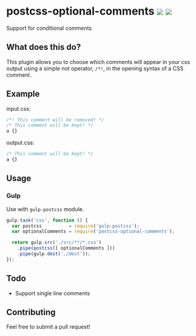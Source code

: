 # postcss-optional-comments ![](https://img.shields.io/circleci/project/CodeTheory/postcss-optional-comments.svg) ![](https://img.shields.io/npm/v/postcss-optional-comments.svg)
Support for conditional comments


## What does this do?
This plugin allows you to choose which comments will appear in your css output using a simple not operator, `/*!`, in the opening syntax of a CSS comment.


## Example

input.css:
```css
/*! This comment will be removed! */
/* This comment will be kept! */
a {}
```

output.css:
```css
/* This comment will be kept! */
a {}
```


## Usage

### Gulp
Use with `gulp-postcss` module.

```js
gulp.task('css', function () {
  var postcss          = require('gulp-postcss');
  var optionalComments = require('postcss-optional-comments');

  return gulp.src('./src/**/*.css')
    .pipe(postcss([ optionalComments ]))
    .pipe(gulp.dest('./dest'));
});
```




## Todo
- Support single line comments


## Contributing
Feel free to submit a pull request!
